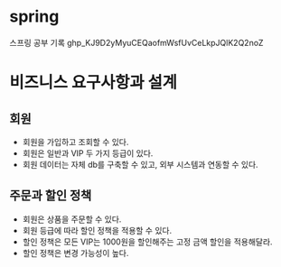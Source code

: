 # spring
스프링 공부 기록
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

# 비즈니스 요구사항과 설계 
## 회원
- 회원을 가입하고 조회할 수 있다.
- 회원은 일반과 VIP 두 가지 등급이 있다.
- 회원 데이터는 자체 db를 구축할 수 있고, 외부 시스템과 연동할 수 있다.
## 주문과 할인 정책
- 회원은 상품을 주문할 수 있다.
- 회원 등급에 따라 할인 정책을 적용할 수 있다.
- 할인 정책은 모든 VIP는 1000원을 할인해주는 고정 금액 할인을 적용해달라.
- 할인 정책은 변경 가능성이 높다. 